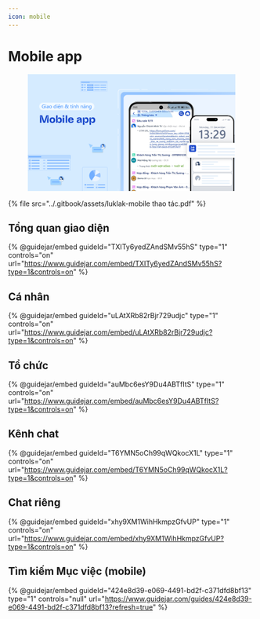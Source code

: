 ```yaml
---
icon: mobile
---
```


# Mobile app

<figure><img src="../.gitbook/assets/image (496).png" alt=""><figcaption></figcaption></figure>

{% file src="../.gitbook/assets/luklak-mobile thao tác.pdf" %}

## Tổng quan giao diện

{% @guidejar/embed guideId="TXITy6yedZAndSMv55hS" type="1" controls="on" url="https://www.guidejar.com/embed/TXITy6yedZAndSMv55hS?type=1&controls=on" %}

## Cá nhân

{% @guidejar/embed guideId="uLAtXRb82rBjr729udjc" type="1" controls="on" url="https://www.guidejar.com/embed/uLAtXRb82rBjr729udjc?type=1&controls=on" %}

## Tổ chức

{% @guidejar/embed guideId="auMbc6esY9Du4ABTfItS" type="1" controls="on" url="https://www.guidejar.com/embed/auMbc6esY9Du4ABTfItS?type=1&controls=on" %}

## Kênh chat

{% @guidejar/embed guideId="T6YMN5oCh99qWQkocX1L" type="1" controls="on" url="https://www.guidejar.com/embed/T6YMN5oCh99qWQkocX1L?type=1&controls=on" %}

## Chat riêng

{% @guidejar/embed guideId="xhy9XM1WihHkmpzGfvUP" type="1" controls="on" url="https://www.guidejar.com/embed/xhy9XM1WihHkmpzGfvUP?type=1&controls=on" %}

## Tìm kiếm Mục việc (mobile)

{% @guidejar/embed guideId="424e8d39-e069-4491-bd2f-c371dfd8bf13" type="1" controls="null" url="https://www.guidejar.com/guides/424e8d39-e069-4491-bd2f-c371dfd8bf13?refresh=true" %}

